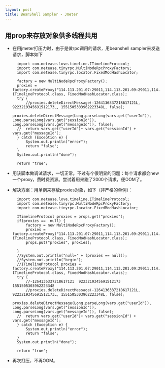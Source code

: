 ```yaml
---
layout: post
title: BeanShell Sampler - Jmeter
---
```


## 用prop来存放对象供多线程共用
* 在用jmeter打压力时，由于是做rpc调用的请求，用beanshell sampler来发送请求，脚本如下

		import com.netease.love.timeline.ITimelineProtocol;
		import com.netease.tinyrpc.MultiNodeRpcProxyFactory;
		import com.netease.tinyrpc.locator.FixedModHashLocator;

		factory = new MultiNodeRpcProxyFactory();
		proxies = factory.createProxy("114.113.201.07:29011,114.113.201.09:29011,114.113.201.10:29011", ITimelineProtocol.class, FixedModHashLocator.class);
		try {
			//proxies.deleteDirectMessage(-1264136337218617121L, 9223219345691512173L, 1551505303962223348L, false);
			proxies.deleteDirectMessage(Long.parseLong(vars.get("userId")), Long.parseLong(vars.get("sessionId")), Long.parseLong(vars.get("messageId")), false);
		//	return vars.get("userId")+ vars.get("sessionId") + vars.get("messageId");
		} catch (Exception e) {
			System.out.println("error");	
			return "false";
		}
		System.out.println("done");	

		return "true";

* 用该脚本做调试请求，一切正常，不过有个很明显的问题：每个请求都会new一个proxy，费时费资源。尝试着用来跑了2000个请求，便OOM了。
* 解决方案：用单例来存放proxies对象，如下（非严格的单例）：

		import com.netease.love.timeline.ITimelineProtocol;
		import com.netease.tinyrpc.MultiNodeRpcProxyFactory;
		import com.netease.tinyrpc.locator.FixedModHashLocator;

		ITimelineProtocol proxies = props.get("proxies");
		if(proxies ==  null) {
			factory = new MultiNodeRpcProxyFactory();
			proxies = factory.createProxy("114.113.201.07:29011,114.113.201.09:29011,114.113.201.10:29011", ITimelineProtocol.class, FixedModHashLocator.class);
			props.put("proxies", proxies);
			
		}
		//System.out.println("null=" + (proxies == null));
		//System.out.println("begin");	
		//ITimelineProtocol proxies = factory.createProxy("114.113.201.07:29011,114.113.201.09:29011,114.113.201.10:29011", ITimelineProtocol.class, FixedModHashLocator.class);
		try {
			//-1264136337218617121	9223219345691512173	1551505303962223348
			//proxies.deleteDirectMessage(-1264136337218617121L, 9223219345691512173L, 1551505303962223348L, false);
			proxies.deleteDirectMessage(Long.parseLong(vars.get("userId")), Long.parseLong(vars.get("sessionId")), Long.parseLong(vars.get("messageId")), false);
		//	return vars.get("userId")+ vars.get("sessionId") + vars.get("messageId");
		} catch (Exception e) {
			System.out.println("error");	
			return "false";
		}
		System.out.println("done");	

		return "true";
		
* 再次打压，不再OOM。